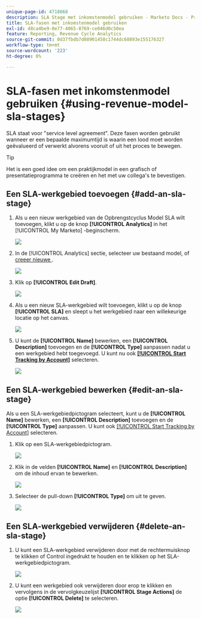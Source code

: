 ```yaml
---
unique-page-id: 4718668
description: SLA Stage met inkomstenmodel gebruiken - Marketo Docs - Productdocumentatie
title: SLA-fasen met inkomstenmodel gebruiken
exl-id: 48ca4be9-0e77-4065-8769-ce046d0c50ea
feature: Reporting, Revenue Cycle Analytics
source-git-commit: 0d37fbdb7d08901458c1744dc68893e155176327
workflow-type: tm+mt
source-wordcount: '223'
ht-degree: 0%

---
```


# SLA-fasen met inkomstenmodel gebruiken {#using-revenue-model-sla-stages}

SLA staat voor &quot;service level agreement&quot;. Deze fasen worden gebruikt wanneer er een bepaalde maximumtijd is waarin een lood moet worden geëvalueerd of verwerkt alvorens vooruit of uit het proces te bewegen.

>[!TIP]
>
>Het is een goed idee om een praktijkmodel in een grafisch of presentatieprogramma te creëren en het met uw collega&#39;s te bevestigen.

## Een SLA-werkgebied toevoegen {#add-an-sla-stage}

1. Als u een nieuw werkgebied van de Opbrengstcyclus Model SLA wilt toevoegen, klikt u op de knop **[!UICONTROL Analytics]** in het [!UICONTROL My Marketo] -beginscherm.

   ![](assets/image2015-4-27-11-3a54-3a41.png)

1. In de [!UICONTROL Analytics] sectie, selecteer uw bestaand model, of [ creeer nieuwe ](/help/marketo/product-docs/reporting/revenue-cycle-analytics/revenue-cycle-models/create-a-new-revenue-model.md).

   ![](assets/image2015-4-27-15-3a6-3a30.png)

1. Klik op **[!UICONTROL Edit Draft]**.

   ![](assets/image2015-4-27-12-3a10-3a49.png)

1. Als u een nieuw SLA-werkgebied wilt toevoegen, klikt u op de knop **[!UICONTROL SLA]** en sleept u het werkgebied naar een willekeurige locatie op het canvas.

   ![](assets/image2015-4-27-15-3a32-3a10.png)

1. U kunt de **[!UICONTROL Name]** bewerken, een **[!UICONTROL Description]** toevoegen en de **[!UICONTROL Type]** aanpassen nadat u een werkgebied hebt toegevoegd. U kunt nu ook **[[!UICONTROL Start Tracking by Account]](/help/marketo/product-docs/reporting/revenue-cycle-analytics/revenue-cycle-models/start-tracking-by-account-in-the-revenue-modeler.md)** selecteren.

   ![](assets/image2015-4-27-17-3a0-3a39.png)

## Een SLA-werkgebied bewerken {#edit-an-sla-stage}

Als u een SLA-werkgebiedpictogram selecteert, kunt u de **[!UICONTROL Name]** bewerken, een **[!UICONTROL Description]** toevoegen en de **[!UICONTROL Type]** aanpassen. U kunt ook [[!UICONTROL Start Tracking by Account]](/help/marketo/product-docs/reporting/revenue-cycle-analytics/revenue-cycle-models/start-tracking-by-account-in-the-revenue-modeler.md) selecteren.

1. Klik op een SLA-werkgebiedpictogram.

   ![](assets/image2015-4-27-15-3a45-3a25.png)

1. Klik in de velden **[!UICONTROL Name]** en **[!UICONTROL Description]** om de inhoud ervan te bewerken.

   ![](assets/image2015-4-27-15-3a48-3a37.png)

1. Selecteer de pull-down **[!UICONTROL Type]** om uit te geven.

   ![](assets/image2015-4-27-15-3a51-3a27.png)

## Een SLA-werkgebied verwijderen {#delete-an-sla-stage}

1. U kunt een SLA-werkgebied verwijderen door met de rechtermuisknop te klikken of Control ingedrukt te houden en te klikken op het SLA-werkgebiedpictogram.

   ![](assets/image2015-4-27-16-3a2-3a47.png)

1. U kunt een werkgebied ook verwijderen door erop te klikken en vervolgens in de vervolgkeuzelijst **[!UICONTROL Stage Actions]** de optie **[!UICONTROL Delete]** te selecteren.

   ![](assets/image2015-4-27-17-3a20-3a41.png)
